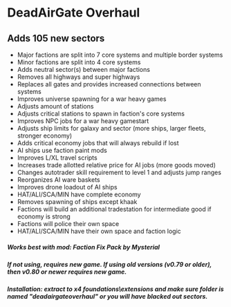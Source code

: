 # DeadAirGate Overhaul

## Adds 105 new sectors
- Major factions are split into 7 core systems and multiple border systems
- Minor factions are split into 4 core systems
- Adds neutral sector(s) between major factions
- Removes all highways and super highways
- Replaces all gates and provides increased connections between systems
- Improves universe spawning for a war heavy games
- Adjusts amount of stations
- Adjusts critical stations to spawn in faction's core systems
- Improves NPC jobs for a war heavy gamestart
- Adjusts ship limits for galaxy and sector (more ships, larger fleets, stronger economy)
- Adds critical economy jobs that will always rebuild if lost
- AI ships use faction paint mods
- Improves L/XL travel scripts
- Increases trade allotted relative price for AI jobs (more goods moved)
- Changes autotrader skill requirement to level 1 and adjusts jump ranges
- Reorganizes AI ware baskets
- Improves drone loadout of AI ships
- HAT/ALI/SCA/MIN have complete economy
- Removes spawning of ships except khaak
- Factions will build an additional tradestation for intermediate good if economy is strong
- Factions will police their own space
- HAT/ALI/SCA/MIN have their own space and faction logic

##### Works best with mod: Faction Fix Pack by Mysterial

##### If not using, requires new game. If using old versions (v0.79 or older), then v0.80 or newer requires new game.

##### Installation: extract to x4 foundations\extensions and make sure folder is named "deadairgateoverhaul" or you will have blacked out sectors.
